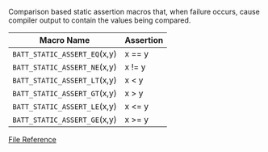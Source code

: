 Comparison based static assertion macros that, when failure occurs, cause compiler output to contain the values being compared.

| Macro Name | Assertion |
| ---------- | --------- |
| `BATT_STATIC_ASSERT_EQ`(x,y) | x == y |
| `BATT_STATIC_ASSERT_NE`(x,y) | x != y |
| `BATT_STATIC_ASSERT_LT`(x,y) | x < y |
| `BATT_STATIC_ASSERT_GT`(x,y) | x > y |
| `BATT_STATIC_ASSERT_LE`(x,y) | x <= y |
| `BATT_STATIC_ASSERT_GE`(x,y) | x >= y |


[File Reference](reference/files/static__assert_8hpp)
<!--more-->
